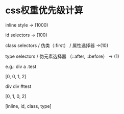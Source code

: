 # css权重优先级计算

inline style -> (1000)

id selectors -> (100)

class selectors / 伪类（:first） / 属性选择器 ->(10)

type selectors / 伪元素选择器 （::after, ::before） -> (1)



e.g.: div a .test

[0, 0, 1, 2]

div div #test

[0, 1, 0, 2]


[inline, id, class, type]